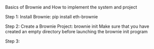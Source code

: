Basics of Brownie and How to implement the system and project

Step 1: Install Brownie: pip install eth-brownie

Step 2: Create a Brownie Project: brownie init
Make sure that you have created an empty directory before launching the brownie init program

Step 3: 
